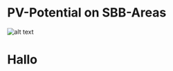 # PV-Potential on SBB-Areas


![alt text](https://raw.githubusercontent.com/magnetilo/max-pv-strom-sbb/master/project-overview.png)

# Hallo
